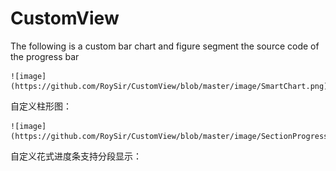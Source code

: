 # CustomView
The following is a custom bar chart and figure segment the source code of the progress bar


    ![image](https://github.com/RoySir/CustomView/blob/master/image/SmartChart.png)
自定义柱形图：


    ![image](https://github.com/RoySir/CustomView/blob/master/image/SectionProgress.png)
自定义花式进度条支持分段显示： 
